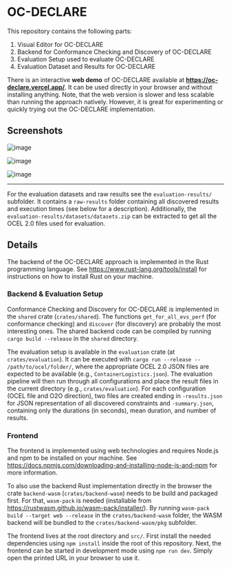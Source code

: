 # OC-DECLARE

This repository contains the following parts:

1. Visual Editor for OC-DECLARE
2. Backend for Conformance Checking and Discovery of OC-DECLARE
3. Evaluation Setup used to evaluate OC-DECLARE
4. Evaluation Dataset and Results for OC-DECLARE

There is an interactive **web demo** of OC-DECLARE available at **https://oc-declare.vercel.app/**.
It can be used directly in your browser and without installing anything. Note, that the web version is slower and less scalable than running the approach natively. However, it is great for experimenting or quickly trying out the OC-DECLARE implementation.


## Screenshots
![image](https://github.com/user-attachments/assets/f60a609b-61cd-4dd6-bb94-454eb08349cf)

![image](https://github.com/user-attachments/assets/8e15555a-a19c-4fd4-b5af-cd16f4b52ef1)

![image](https://github.com/user-attachments/assets/33f5990a-c896-4297-99ef-54f8c705c02f)


---

For the evaluation datasets and raw results see the `evaluation-results/` subfolder. It contains a `raw-results` folder containing all discovered results and execution times (see below for a description).
Additionally, the `evaluation-results/datasets/datasets.zip` can be extracted to get all the OCEL 2.0 files used for evaluation.


## Details

The backend of the OC-DECLARE approach is implemented in the Rust programming language.
See https://www.rust-lang.org/tools/install for instructions on how to install Rust on your machine.

### Backend & Evaluation Setup
Conformance Checking and Discovery for OC-DECLARE is implemented in the `shared` crate (`crates/shared`).
The functions `get_for_all_evs_perf` (for conformance checking) and `discover` (for discovery) are probably the most interesting ones.
The shared backend code can be compiled by running `cargo build --release` in the `shared` directory.

The evaluation setup is available in the `evaluation` crate (at `crates/evaluation`).
It can be executed with `cargo run --release -- /path/to/ocel/folder/`, where the appropriate OCEL 2.0 JSON files are expected to be available (e.g., `ContainerLogistics.json`).
The evaluation pipeline will then run through all configurations and place the result files in the current directory (e.g., `crates/evaluation`).
For each configuration (OCEL file and O2O direction), two files are created ending in `-results.json` for JSON representation of all discovered constraints and `-summary.json`, containing only the durations (in seconds), mean duration, and number of results.


### Frontend
The frontend is implemented using web technologies and requires Node.js and npm to be installed on your machine. See https://docs.npmjs.com/downloading-and-installing-node-js-and-npm for more information.

To also use the backend Rust implementation directly in the browser the crate `backend-wasm` (`crates/backend-wasm`) needs to be build and packaged first.
For that, `wasm-pack` is needed (installable from https://rustwasm.github.io/wasm-pack/installer/). By running `wasm-pack build --target web --release` in the `crates/backend-wasm` folder, the WASM backend will be bundled to the `crates/backend-wasm/pkg` subfolder.

The frontend lives at the root directory and `src/`. 
First install the needed dependencies using `npm install` inside the root of this repository.
Next, the frontend can be started in development mode using `npm run dev`.
Simply open the printed URL in your browser to use it.
